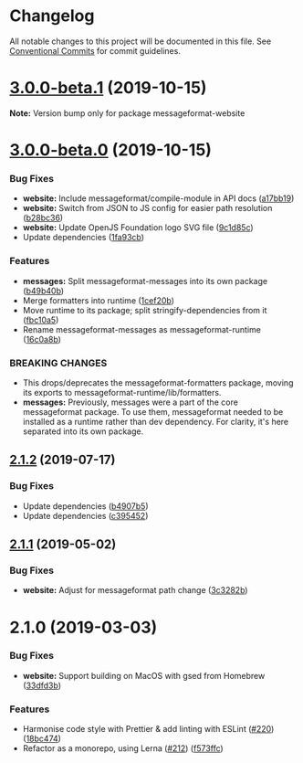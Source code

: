 # Changelog

All notable changes to this project will be documented in this file.
See [Conventional Commits](https://conventionalcommits.org) for commit guidelines.

# [3.0.0-beta.1](https://github.com/messageformat/messageformat/compare/messageformat-website@3.0.0-beta.0...messageformat-website@3.0.0-beta.1) (2019-10-15)

**Note:** Version bump only for package messageformat-website





# [3.0.0-beta.0](https://github.com/messageformat/messageformat/compare/messageformat-website@2.1.2...messageformat-website@3.0.0-beta.0) (2019-10-15)


### Bug Fixes

* **website:** Include messageformat/compile-module in API docs ([a17bb19](https://github.com/messageformat/messageformat/commit/a17bb198c6f9db1b6c355dfe095579b9d31272f1))
* **website:** Switch from JSON to JS config for easier path resolution ([b28bc36](https://github.com/messageformat/messageformat/commit/b28bc36cb9a95e1ab6a761636afe0e6e99b74895))
* **website:** Update OpenJS Foundation logo SVG file ([9c1d85c](https://github.com/messageformat/messageformat/commit/9c1d85c685e8f36600d391dae6bd04def655a28a))
* Update dependencies ([1fa93cb](https://github.com/messageformat/messageformat/commit/1fa93cb1fa48bbc05256171e8a27f7b934f4abb2))


### Features

* **messages:** Split messageformat-messages into its own package ([b49b40b](https://github.com/messageformat/messageformat/commit/b49b40bff1a7943a8f33b677705e873af1ccca54))
* Merge formatters into runtime ([1cef20b](https://github.com/messageformat/messageformat/commit/1cef20b576e14f46f268de6e9e1a688f00993f40))
* Move runtime to its package; split stringify-dependencies from it ([fbc10a5](https://github.com/messageformat/messageformat/commit/fbc10a5fed14ddde4170d4e20290497e2aaac3b9))
* Rename messageformat-messages as messageformat-runtime ([16c0a8b](https://github.com/messageformat/messageformat/commit/16c0a8b92be5bb917408df8addf00cec4ba2c9ba))


### BREAKING CHANGES

* This drops/deprecates the messageformat-formatters
package, moving its exports to messageformat-runtime/lib/formatters.
* **messages:** Previously, messages were a part of the core
messageformat package. To use them, messageformat needed to be installed
as a runtime rather than dev dependency. For clarity, it's here
separated into its own package.





## [2.1.2](https://github.com/messageformat/messageformat/compare/messageformat-website@2.1.1...messageformat-website@2.1.2) (2019-07-17)


### Bug Fixes

* Update dependencies ([b4907b5](https://github.com/messageformat/messageformat/commit/b4907b5))
* Update dependencies ([c395452](https://github.com/messageformat/messageformat/commit/c395452))





## [2.1.1](https://github.com/messageformat/messageformat/compare/messageformat-website@2.1.0...messageformat-website@2.1.1) (2019-05-02)


### Bug Fixes

* **website:** Adjust for messageformat path change ([3c3282b](https://github.com/messageformat/messageformat/commit/3c3282b))





# 2.1.0 (2019-03-03)


### Bug Fixes

* **website:** Support building on MacOS with gsed from Homebrew ([33dfd3b](https://github.com/messageformat/messageformat/commit/33dfd3b))


### Features

* Harmonise code style with Prettier & add linting with ESLint ([#220](https://github.com/messageformat/messageformat/issues/220)) ([18bc474](https://github.com/messageformat/messageformat/commit/18bc474))
* Refactor as a monorepo, using Lerna ([#212](https://github.com/messageformat/messageformat/issues/212)) ([f573ffc](https://github.com/messageformat/messageformat/commit/f573ffc))

